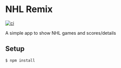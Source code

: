 # NHL Remix

[![ci](https://github.com/smoak/nhl-remix/actions/workflows/ci.yml/badge.svg)](https://github.com/smoak/nhl-remix/actions/workflows/ci.yml)

A simple app to show NHL games and scores/details

## Setup

```bash
$ npm install
```
